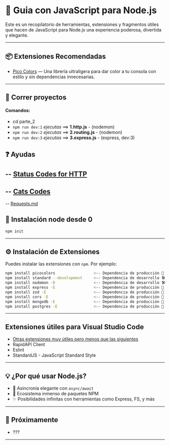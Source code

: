 # 🚀 Guia con JavaScript para Node.js

Este es un recopilatorio de herramientas, extensiones y fragmentos útiles que hacen de JavaScript para Node.js una experiencia poderosa, divertida y elegante.

---

## 📦 Extensiones Recomendadas

- [Pico Colors](https://github.com/alexeyraspopov/picocolors) — Una librería ultraligera para dar color a tu consola con estilo y sin dependencias innecesarias.

---

## 🚗 Correr proyectos

#### Comandos:

- cd parte_2
- ``npm run dev:1`` *ejecutas* ==> **1.http.js** - (nodemon)
- ``npm run dev:2`` *ejecutas* ==> **2.routing.js** - (nodemon)
- ``npm run dev:3`` *ejecutas* ==> **3.express.js** - (express, dev:3)

## ❓ Ayudas

-- [Status Codes for HTTP](https://restfulapi.net/http-status-codes/)
-- 
-- [Cats Codes](https://http.cat/)
-- 
-- [Requests.md](./parte_2/requests.md)

## 🎡 Instalación node desde 0

```bash
npm init

```

---

## ⚙️ Instalación de Extensiones

Puedes instalar las extensiones con `npm`. Por ejemplo:

```bash
npm install picocolors                 <-- Dependencia de producción 🚀
npm install standard --development     <-- Dependencia de desarrollo 🛠️
npm install nodemon -D                 <-- Dependencia de desarrollo 🛠️
npm install express -E                 <-- Dependencia de producción 🚀
npm install zod -E                     <-- Dependencia de producción 🚀    
npm install cors -E                    <-- Dependencia de producción 🚀               
npm install mongodb -E                 <-- Dependencia de producción 🚀   
npm install postgres -E                <-- Dependencia de producción 🚀   
```
---

## Extensiones útiles para Visual Studio Code

- [Otras extensiones muy útiles pero menos que las siguientes](https://code.visualstudio.com/docs/nodejs/extensions)
- RapidAPI Client
- Eslint
- StandardJS - JavaScript Standard Style

---

## 💡 ¿Por qué usar Node.js?

- 🔄 Asincronía elegante con `async/await`
- 🧩 Ecosistema inmenso de paquetes NPM
- ✨ Posibilidades infinitas con herramientas como Express, FS, y más

---

## 📁 Próximamente

- ???

---